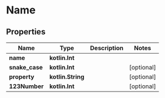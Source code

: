 
# Name

## Properties
Name | Type | Description | Notes
------------ | ------------- | ------------- | -------------
**name** | **kotlin.Int** |  | 
**snake_case** | **kotlin.Int** |  |  [optional]
**property** | **kotlin.String** |  |  [optional]
**123Number** | **kotlin.Int** |  |  [optional]



